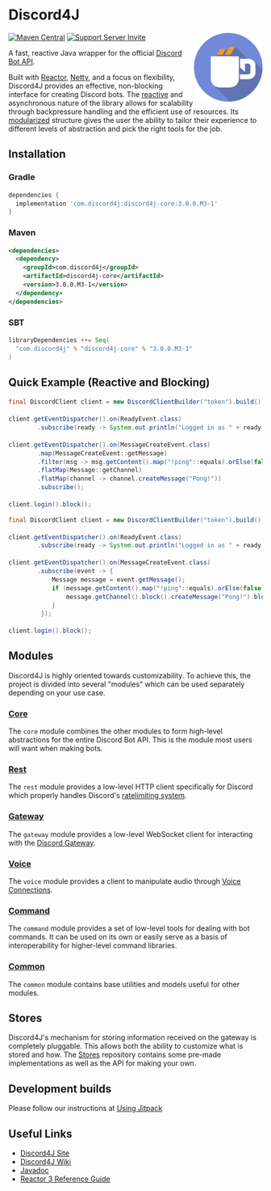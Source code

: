 # Discord4J

<img align="right" src="https://raw.githubusercontent.com/Discord4J/discord4j-web/master/public/logo.svg?sanitize=true" width=27%>

[![Maven Central](https://img.shields.io/maven-central/v/com.discord4j/discord4j-core.svg?style=flat-square)](https://search.maven.org/artifact/com.discord4j/discord4j-core) [![Support Server Invite](https://img.shields.io/badge/Join-Discord4J-7289DA.svg?style=flat-square&logo=discord)](https://discord.gg/NxGAeCY)

A fast, reactive Java wrapper for the official [Discord Bot API](https://discordapp.com/developers/docs/intro).

Built with [Reactor](https://projectreactor.io/), [Netty](https://netty.io/), and a focus on flexibility, Discord4J provides an effective, non-blocking interface for creating Discord bots. The [reactive](https://www.reactivemanifesto.org/) and asynchronous nature of the library allows for scalability through backpressure handling and the efficient use of resources. Its [modularized](#modules) structure gives the user the ability to tailor their experience to different levels of abstraction and pick the right tools for the job.

## Installation
### Gradle
```groovy
dependencies {
  implementation 'com.discord4j:discord4j-core:3.0.0.M3-1'
}
```
### Maven
```xml
<dependencies>
  <dependency>
    <groupId>com.discord4j</groupId>
    <artifactId>discord4j-core</artifactId>
    <version>3.0.0.M3-1</version>
  </dependency>
</dependencies>
```

### SBT
```scala
libraryDependencies ++= Seq(
  "com.discord4j" % "discord4j-core" % "3.0.0.M3-1"
)
```

## Quick Example (Reactive and Blocking)
```java
final DiscordClient client = new DiscordClientBuilder("token").build();

client.getEventDispatcher().on(ReadyEvent.class)
        .subscribe(ready -> System.out.println("Logged in as " + ready.getSelf().getUsername()));

client.getEventDispatcher().on(MessageCreateEvent.class)
        .map(MessageCreateEvent::getMessage)
        .filter(msg -> msg.getContent().map("!ping"::equals).orElse(false))
        .flatMap(Message::getChannel)
        .flatMap(channel -> channel.createMessage("Pong!"))
        .subscribe();

client.login().block();
```
```java
final DiscordClient client = new DiscordClientBuilder("token").build();

client.getEventDispatcher().on(ReadyEvent.class)
        .subscribe(ready -> System.out.println("Logged in as " + ready.getSelf().getUsername()));

client.getEventDispatcher().on(MessageCreateEvent.class)
        .subscribe(event -> {
            Message message = event.getMessage();
            if (message.getContent().map("!ping"::equals).orElse(false)) {
                message.getChannel().block().createMessage("Pong!").block();
            }
         });

client.login().block();
```

## Modules
Discord4J is highly oriented towards customizability. To achieve this, the project is divided into several "modules" which can be used separately depending on your use case.

### [Core](./core/README.md)
The `core` module combines the other modules to form high-level abstractions for the entire Discord Bot API. This is the module most users will want when making bots.

### [Rest](./rest/README.md)
The `rest` module provides a low-level HTTP client specifically for Discord which properly handles Discord's [ratelimiting system](https://discordapp.com/developers/docs/topics/rate-limits).

### [Gateway](./gateway/README.md)
The `gateway` module provides a low-level WebSocket client for interacting with the [Discord Gateway](https://discordapp.com/developers/docs/topics/gateway).

### [Voice](./voice/README.md)
The `voice` module provides a client to manipulate audio through [Voice Connections](https://discordapp.com/developers/docs/topics/voice-connections).

### [Command](./command/README.md)
The `command` module provides a set of low-level tools for dealing with bot commands. It can be used on its own or easily serve as a basis of interoperability for higher-level command libraries. 

### [Common](./common/README.md)
The `common` module contains base utilities and models useful for other modules.

## Stores
Discord4J's mechanism for storing information received on the gateway is completely pluggable. This allows both the ability to customize what is stored and how. The [Stores](https://github.com/Discord4J/Stores) repository contains some pre-made implementations as well as the API for making your own.

## Development builds
Please follow our instructions at [Using Jitpack](https://github.com/Discord4J/Discord4J/wiki/Using-Jitpack)

## Useful Links
* [Discord4J Site](https://new.discord4j.com)
* [Discord4J Wiki](https://github.com/Discord4J/Discord4J/wiki)
* [Javadoc](http://javadoc.io/doc/com.discord4j/discord4j-core/)
* [Reactor 3 Reference Guide](http://projectreactor.io/docs/core/release/reference/)
